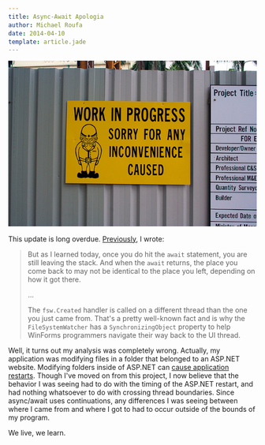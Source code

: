 ```yaml
---
title: Async-Await Apologia
author: Michael Roufa
date: 2014-04-10
template: article.jade
---
```


![Work in progress -- by Alexander Baxevanis: https://www.flickr.com/photos/futureshape/4000128011/ (http://www.victorianweb.org/art/illustration/tenniel/lookingglass/1.4.html)](apologies.jpg)

This update is long overdue. [Previously](/articles/async-await-through-the-looking-glass/), I wrote: 

>But as I learned today, once you do hit the `await` statement, you are still leaving the stack. And when the `await` returns, the place you come back to may not be identical to the place you left, depending on how it got there.
>
> ...
>
> The `fsw.Created` handler is called on a different thread than the one you just came from. That's a pretty well-known fact and is why the `FileSystemWatcher` has a `SynchronizingObject` property to help WinForms programmers navigate their way back to the UI thread. 

Well, it turns out my analysis was completely wrong. Actually, my application was modifying files in a folder that belonged to an ASP.NET website. Modifying folders inside of ASP.NET can [cause application restarts](http://stackoverflow.com/questions/2248825/asp-net-restarts-when-a-folder-is-created-renamed-or-deleted). Though I've moved on from this project, I now believe that the behavior I was seeing had to do with the timing of the ASP.NET restart, and had nothing whatsoever to do with crossing thread boundaries. Since async/await uses continuations, any differences I was seeing between where I came from and where I got to had to occur outside of the bounds of my program.

We live, we learn.